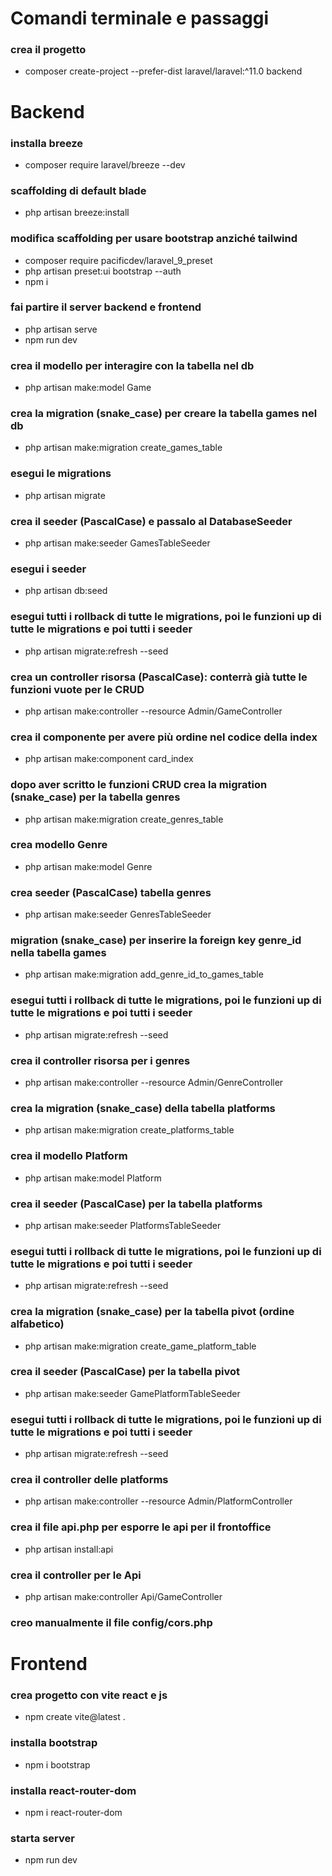 # Comandi terminale e passaggi

### crea il progetto
- composer create-project --prefer-dist laravel/laravel:^11.0 backend

# Backend

### installa breeze
- composer require laravel/breeze --dev

### scaffolding di default blade
- php artisan breeze:install

### modifica scaffolding per usare bootstrap anziché tailwind
- composer require pacificdev/laravel_9_preset
- php artisan preset:ui bootstrap --auth
- npm i

### fai partire il server backend e frontend
- php artisan serve
- npm run dev

### crea il modello per interagire con la tabella nel db
- php artisan make:model Game

### crea la migration (snake_case) per creare la tabella games nel db
- php artisan make:migration create_games_table

### esegui le migrations
- php artisan migrate

### crea il seeder (PascalCase) e passalo al DatabaseSeeder
- php artisan make:seeder GamesTableSeeder

### esegui i seeder
- php artisan db:seed

### esegui tutti i rollback di tutte le migrations, poi le funzioni up di tutte le migrations e poi tutti i seeder
- php artisan migrate:refresh --seed

### crea un controller risorsa (PascalCase): conterrà già tutte le funzioni vuote per le CRUD
- php artisan make:controller --resource Admin/GameController

### crea il componente per avere più ordine nel codice della index
- php artisan make:component card_index

### dopo aver scritto le funzioni CRUD crea la migration (snake_case) per la tabella genres
- php artisan make:migration create_genres_table

### crea modello Genre
- php artisan make:model Genre

### crea seeder (PascalCase) tabella genres
- php artisan make:seeder GenresTableSeeder

### migration (snake_case) per inserire la foreign key genre_id nella tabella games
- php artisan make:migration add_genre_id_to_games_table

### esegui tutti i rollback di tutte le migrations, poi le funzioni up di tutte le migrations e poi tutti i seeder
- php artisan migrate:refresh --seed

### crea il controller risorsa per i genres
- php artisan make:controller --resource Admin/GenreController

### crea la migration (snake_case) della tabella platforms
- php artisan make:migration create_platforms_table

### crea il modello Platform
- php artisan make:model Platform

### crea il seeder (PascalCase) per la tabella platforms
- php artisan make:seeder PlatformsTableSeeder

### esegui tutti i rollback di tutte le migrations, poi le funzioni up di tutte le migrations e poi tutti i seeder
- php artisan migrate:refresh --seed

### crea la migration (snake_case) per la tabella pivot (ordine alfabetico)
- php artisan make:migration create_game_platform_table

### crea il seeder (PascalCase) per la tabella pivot
- php artisan make:seeder GamePlatformTableSeeder

### esegui tutti i rollback di tutte le migrations, poi le funzioni up di tutte le migrations e poi tutti i seeder
- php artisan migrate:refresh --seed

### crea il controller delle platforms
- php artisan make:controller --resource Admin/PlatformController

### crea il file api.php per esporre le api per il frontoffice
- php artisan install:api

### crea il controller per le Api
- php artisan make:controller Api/GameController

### creo manualmente il file config/cors.php



# Frontend

### crea progetto con vite react e js
- npm create vite@latest .

### installa bootstrap
- npm i bootstrap

### installa react-router-dom
- npm i react-router-dom

### starta server
- npm run dev